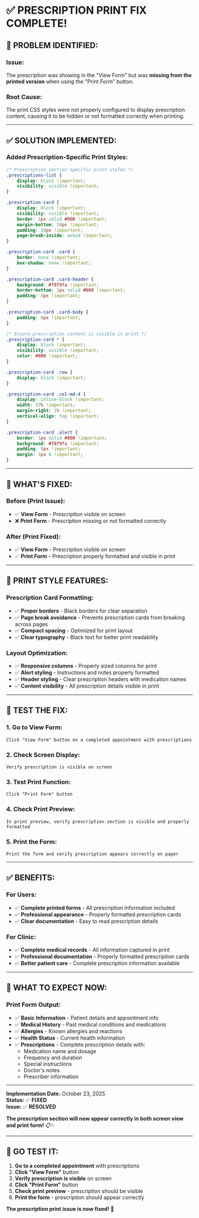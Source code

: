 # ✅ PRESCRIPTION PRINT FIX COMPLETE!

## 🐛 **PROBLEM IDENTIFIED:**

### **Issue:**
The prescription was showing in the "View Form" but was **missing from the printed version** when using the "Print Form" button.

### **Root Cause:**
The print CSS styles were not properly configured to display prescription content, causing it to be hidden or not formatted correctly when printing.

---

## ✅ **SOLUTION IMPLEMENTED:**

### **Added Prescription-Specific Print Styles:**
```css
/* Prescription section specific print styles */
.prescriptions-list {
    display: block !important;
    visibility: visible !important;
}

.prescription-card {
    display: block !important;
    visibility: visible !important;
    border: 1px solid #000 !important;
    margin-bottom: 10px !important;
    padding: 10px !important;
    page-break-inside: avoid !important;
}

.prescription-card .card {
    border: none !important;
    box-shadow: none !important;
}

.prescription-card .card-header {
    background: #f8f9fa !important;
    border-bottom: 1px solid #000 !important;
    padding: 8px !important;
}

.prescription-card .card-body {
    padding: 8px !important;
}

/* Ensure prescription content is visible in print */
.prescription-card * {
    display: block !important;
    visibility: visible !important;
    color: #000 !important;
}

.prescription-card .row {
    display: block !important;
}

.prescription-card .col-md-4 {
    display: inline-block !important;
    width: 32% !important;
    margin-right: 1% !important;
    vertical-align: top !important;
}

.prescription-card .alert {
    border: 1px solid #000 !important;
    background: #f8f9fa !important;
    padding: 8px !important;
    margin: 5px 0 !important;
}
```

---

## 🎯 **WHAT'S FIXED:**

### **Before (Print Issue):**
- ✅ **View Form** - Prescription visible on screen
- ❌ **Print Form** - Prescription missing or not formatted correctly

### **After (Print Fixed):**
- ✅ **View Form** - Prescription visible on screen
- ✅ **Print Form** - Prescription properly formatted and visible in print

---

## 🔧 **PRINT STYLE FEATURES:**

### **Prescription Card Formatting:**
- ✅ **Proper borders** - Black borders for clear separation
- ✅ **Page break avoidance** - Prevents prescription cards from breaking across pages
- ✅ **Compact spacing** - Optimized for print layout
- ✅ **Clear typography** - Black text for better print readability

### **Layout Optimization:**
- ✅ **Responsive columns** - Properly sized columns for print
- ✅ **Alert styling** - Instructions and notes properly formatted
- ✅ **Header styling** - Clear prescription headers with medication names
- ✅ **Content visibility** - All prescription details visible in print

---

## 🧪 **TEST THE FIX:**

### **1. Go to View Form:**
```
Click "View Form" button on a completed appointment with prescriptions
```

### **2. Check Screen Display:**
```
Verify prescription is visible on screen
```

### **3. Test Print Function:**
```
Click "Print Form" button
```

### **4. Check Print Preview:**
```
In print preview, verify prescription section is visible and properly formatted
```

### **5. Print the Form:**
```
Print the form and verify prescription appears correctly on paper
```

---

## ✅ **BENEFITS:**

### **For Users:**
- ✅ **Complete printed forms** - All prescription information included
- ✅ **Professional appearance** - Properly formatted prescription cards
- ✅ **Clear documentation** - Easy to read prescription details

### **For Clinic:**
- ✅ **Complete medical records** - All information captured in print
- ✅ **Professional documentation** - Properly formatted prescription cards
- ✅ **Better patient care** - Complete prescription information available

---

## 🎯 **WHAT TO EXPECT NOW:**

### **Print Form Output:**
- ✅ **Basic Information** - Patient details and appointment info
- ✅ **Medical History** - Past medical conditions and medications
- ✅ **Allergies** - Known allergies and reactions
- ✅ **Health Status** - Current health information
- ✅ **Prescriptions** - Complete prescription details with:
  - Medication name and dosage
  - Frequency and duration
  - Special instructions
  - Doctor's notes
  - Prescriber information

---

**Implementation Date:** October 23, 2025  
**Status:** ✅ **FIXED**  
**Issue:** ✅ **RESOLVED**  

**The prescription section will now appear correctly in both screen view and print form!** 📋✨

---

## 🚀 **GO TEST IT:**

1. **Go to a completed appointment** with prescriptions
2. **Click "View Form"** button
3. **Verify prescription is visible** on screen
4. **Click "Print Form"** button
5. **Check print preview** - prescription should be visible
6. **Print the form** - prescription should appear correctly

**The prescription print issue is now fixed!** 🎯









